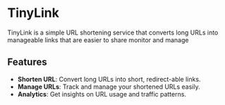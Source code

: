 # TinyLink

TinyLink is a simple URL shortening service that converts long URLs into manageable links that are easier to share
monitor and manage

## Features

- **Shorten URL**: Convert long URLs into short, redirect-able links.
- **Manage URLs**: Track and manage your shortened URLs easily.
- **Analytics**: Get insights on URL usage and traffic patterns.

[//]: # (## Getting Started)

[//]: # (### Prerequisites)

